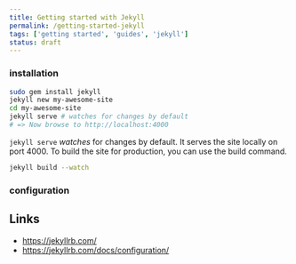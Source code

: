 ```yaml
---
title: Getting started with Jekyll
permalink: /getting-started-jekyll
tags: ['getting started', 'guides', 'jekyll']
status: draft
---
```


### installation

```bash
sudo gem install jekyll
jekyll new my-awesome-site
cd my-awesome-site
jekyll serve # watches for changes by default
# => Now browse to http://localhost:4000
```

`jekyll serve` _watches_ for changes by default. It serves the site locally on port 4000. To build the site for production, you can use the build command.

```bash
jekyll build --watch
```

### configuration

Links
---
- https://jekyllrb.com/
- https://jekyllrb.com/docs/configuration/